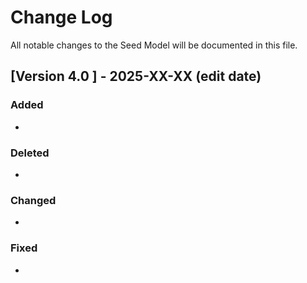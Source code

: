 # Change Log
All notable changes to the Seed Model will be documented in this file.
 
 
 
## [Version 4.0 ] - 2025-XX-XX (edit date)
  
 
### Added

 -
 
### Deleted

 -
 
### Changed
  
- 
 
### Fixed
 
- 
 
